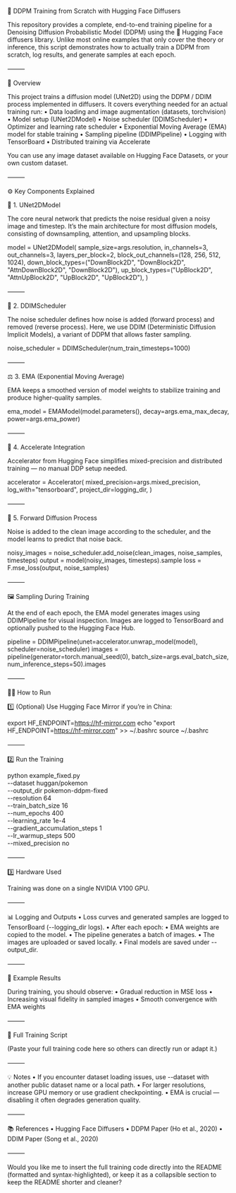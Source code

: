 
🧨 DDPM Training from Scratch with Hugging Face Diffusers

This repository provides a complete, end-to-end training pipeline for a Denoising Diffusion Probabilistic Model (DDPM) using the 🤗 Hugging Face diffusers library.
Unlike most online examples that only cover the theory or inference, this script demonstrates how to actually train a DDPM from scratch, log results, and generate samples at each epoch.

⸻

📘 Overview

This project trains a diffusion model (UNet2D) using the DDPM / DDIM process implemented in diffusers.
It covers everything needed for an actual training run:
	•	Data loading and image augmentation (datasets, torchvision)
	•	Model setup (UNet2DModel)
	•	Noise scheduler (DDIMScheduler)
	•	Optimizer and learning rate scheduler
	•	Exponential Moving Average (EMA) model for stable training
	•	Sampling pipeline (DDIMPipeline)
	•	Logging with TensorBoard
	•	Distributed training via Accelerate

You can use any image dataset available on Hugging Face Datasets, or your own custom dataset.

⸻

⚙️ Key Components Explained

🧩 1. UNet2DModel

The core neural network that predicts the noise residual given a noisy image and timestep.
It’s the main architecture for most diffusion models, consisting of downsampling, attention, and upsampling blocks.

model = UNet2DModel(
    sample_size=args.resolution,
    in_channels=3,
    out_channels=3,
    layers_per_block=2,
    block_out_channels=(128, 256, 512, 1024),
    down_block_types=("DownBlock2D", "DownBlock2D", "AttnDownBlock2D", "DownBlock2D"),
    up_block_types=("UpBlock2D", "AttnUpBlock2D", "UpBlock2D", "UpBlock2D"),
)


⸻

🔁 2. DDIMScheduler

The noise scheduler defines how noise is added (forward process) and removed (reverse process).
Here, we use DDIM (Deterministic Diffusion Implicit Models), a variant of DDPM that allows faster sampling.

noise_scheduler = DDIMScheduler(num_train_timesteps=1000)


⸻

⚖️ 3. EMA (Exponential Moving Average)

EMA keeps a smoothed version of model weights to stabilize training and produce higher-quality samples.

ema_model = EMAModel(model.parameters(), decay=args.ema_max_decay, power=args.ema_power)


⸻

🚀 4. Accelerate Integration

Accelerator from Hugging Face simplifies mixed-precision and distributed training — no manual DDP setup needed.

accelerator = Accelerator(
    mixed_precision=args.mixed_precision,
    log_with="tensorboard",
    project_dir=logging_dir,
)


⸻

🧠 5. Forward Diffusion Process

Noise is added to the clean image according to the scheduler, and the model learns to predict that noise back.

noisy_images = noise_scheduler.add_noise(clean_images, noise_samples, timesteps)
output = model(noisy_images, timesteps).sample
loss = F.mse_loss(output, noise_samples)


⸻

🖼️ Sampling During Training

At the end of each epoch, the EMA model generates images using DDIMPipeline for visual inspection.
Images are logged to TensorBoard and optionally pushed to the Hugging Face Hub.

pipeline = DDIMPipeline(unet=accelerator.unwrap_model(model), scheduler=noise_scheduler)
images = pipeline(generator=torch.manual_seed(0), batch_size=args.eval_batch_size, num_inference_steps=50).images


⸻

🧑‍💻 How to Run

1️⃣ (Optional) Use Hugging Face Mirror if you’re in China:

export HF_ENDPOINT=https://hf-mirror.com
echo "export HF_ENDPOINT=https://hf-mirror.com" >> ~/.bashrc
source ~/.bashrc


⸻

2️⃣ Run the Training

python example_fixed.py \
    --dataset huggan/pokemon \
    --output_dir pokemon-ddpm-fixed \
    --resolution 64 \
    --train_batch_size 16 \
    --num_epochs 400 \
    --learning_rate 1e-4 \
    --gradient_accumulation_steps 1 \
    --lr_warmup_steps 500 \
    --mixed_precision no


⸻

3️⃣ Hardware Used

Training was done on a single NVIDIA V100 GPU.

⸻

📊 Logging and Outputs
	•	Loss curves and generated samples are logged to TensorBoard (--logging_dir logs).
	•	After each epoch:
	•	EMA weights are copied to the model.
	•	The pipeline generates a batch of images.
	•	The images are uploaded or saved locally.
	•	Final models are saved under --output_dir.

⸻

🧠 Example Results

During training, you should observe:
	•	Gradual reduction in MSE loss
	•	Increasing visual fidelity in sampled images
	•	Smooth convergence with EMA weights

⸻

🧾 Full Training Script

<insert full code here>

(Paste your full training code here so others can directly run or adapt it.)

⸻

💡 Notes
	•	If you encounter dataset loading issues, use --dataset with another public dataset name or a local path.
	•	For larger resolutions, increase GPU memory or use gradient checkpointing.
	•	EMA is crucial — disabling it often degrades generation quality.

⸻

📚 References
	•	Hugging Face Diffusers
	•	DDPM Paper (Ho et al., 2020)
	•	DDIM Paper (Song et al., 2020)

⸻

Would you like me to insert the full training code directly into the README (formatted and syntax-highlighted), or keep it as a collapsible section to keep the README shorter and cleaner?
